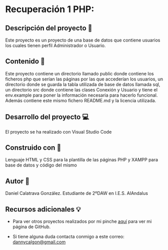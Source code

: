 # Recuperación 1 PHP:

## Descripción del proyecto :page_facing_up:
Este proyecto es un proyecto de una base de datos que contiene usuarios los cuales tienen perfil Administrador o Usuario.
## Contenido :file_folder:
Este proyecto contiene un directorio llamado public donde contiene los ficheros php que serían las páginas por las que accederían los usuarios, un directorio donde se guarda la tabla utilizada de base de datos llamada sql, un directorio src donde contiene las clases Conexión y Usuario y tiene el env.example para poner la información necesaria para hacerlo funcional. Además contiene este mismo fichero README.md y la licencia utilizada.

## Desarrollo del proyecto :computer:
El proyecto se ha realizado con Visual Studio Code

## Construido con :hammer:
Lenguaje HTML y CSS para la plantilla de las páginas
PHP y XAMPP para base de datos y código del mismo

## Autor :boy:
Daniel Calatrava González. Estudiante de 2ºDAW en I.E.S. AlAndalus

## Recursos adicionales :bulb:
* Para ver otros proyectos realizados por mi pinche [aquí](https://github.com/dancg) para ver mi página de GitHub.

* Si tiene alguna duda contacta conmigo a este correo: dannycalgon@gmail.com